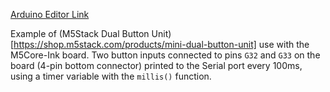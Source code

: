 [Arduino Editor Link](https://create.arduino.cc/editor/n-p/8cf6e4c3-3b15-415e-9851-4be816460551/preview)   

Example of (M5Stack Dual Button Unit)[https://shop.m5stack.com/products/mini-dual-button-unit] use with the M5Core-Ink board.  Two button inputs connected to pins `G32` and `G33` on the board (4-pin bottom connector) printed to the Serial port every 100ms, using a timer variable with the `millis()` function.
